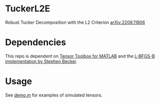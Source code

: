 # TuckerL2E
Robust Tucker Decomposition with the L2 Criterion 
[arXiv:2208.11806](https://arxiv.org/abs/2208.11806)

# Dependencies
This repo is dependent on [Tensor Toolbox for MATLAB](https://www.tensortoolbox.org/) and the [L-BFGS-B implementation by Stephen Becker](https://github.com/stephenbeckr/L-BFGS-B-C). 

# Usage
See [demo.m](https://github.com/qhengncsu/TuckerL2E/blob/main/demo.m) for examples of simulated tensors.

